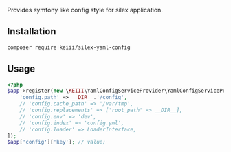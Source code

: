 Provides symfony like config style for silex application.

## Installation

```bash
composer require keiii/silex-yaml-config
```

## Usage

```php
<?php
$app->register(new \KEIII\YamlConfigServiceProvider\YamlConfigServiceProvider(), [
    'config.path' => __DIR__.'/config',
    // 'config.cache_path' => '/var/tmp',
    // 'config.replacements' => ['root_path' => __DIR__],
    // 'config.env' => 'dev',
    // 'config.index' => 'config.yml',
    // 'config.loader' => LoaderInterface,
]);
$app['config']['key']; // value;
```
